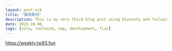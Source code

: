 ```yaml
---
layout: post.njk
title: "潮流周刊"
description: This is my very third blog post using Eleventy and Tailwind CSS. It embeds the full SOP for Project Flux, a Zola-based static site.
date: 2025-10-06
tags: [zola, tailwind, sop, development, flux]
---
```



https://weekly.tw93.fun